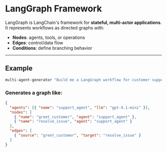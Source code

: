# LangGraph Framework

LangGraph is LangChain's framework for **stateful, multi-actor applications**.  
It represents workflows as directed graphs with:

- **Nodes**: agents, tools, or operations
- **Edges**: control/data flow
- **Conditions**: define branching behavior

---

## Example

```bash
multi-agent-generator "Build me a LangGraph workflow for customer support" --framework langgraph
```

### Generates a graph like:
```json
{
  "agents": [{ "name": "support_agent", "llm": "gpt-4.1-mini" }],
  "nodes": [
    { "name": "greet_customer", "agent": "support_agent" },
    { "name": "resolve_issue", "agent": "support_agent" }
  ],
  "edges": [
    { "source": "greet_customer", "target": "resolve_issue" }
  ]
}
```